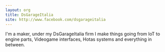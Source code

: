 ```yaml
---
layout: org
title: DsGarageItalia
site: http://www.facebook.com/dsgarageitalia
---
```

I'm a maker, under my DsGarageItalia firm I make things going from IoT to engine parts, Videogame interfaces, Hotas systems and everything in between.
